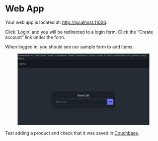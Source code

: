 # Web App

Your web app is located at: [http://localhost:11000](http://localhost:11000).&#x20;

Click 'Login' and you will be redirected to a login form. Click the "Create account" link under the form.&#x20;

When logged in, you should see our sample form to add items.&#x20;

<figure><img src="../../../.gitbook/assets/image (1) (1).png" alt=""><figcaption></figcaption></figure>

Test adding a product and check that it was saved in [Couchbase](couchbase-admin-ui.md).
